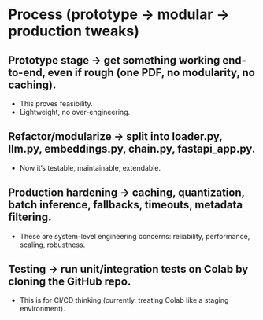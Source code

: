 # Process (prototype → modular → production tweaks)

## Prototype stage → get something working end-to-end, even if rough (one PDF, no modularity, no caching).

- This proves feasibility.
- Lightweight, no over-engineering.

## Refactor/modularize → split into loader.py, llm.py, embeddings.py, chain.py, fastapi_app.py.
- Now it’s testable, maintainable, extendable.

## Production hardening → caching, quantization, batch inference, fallbacks, timeouts, metadata filtering.
- These are system-level engineering concerns: reliability, performance, scaling, robustness.

## Testing → run unit/integration tests on Colab by cloning the GitHub repo.
- This is for CI/CD thinking (currently, treating Colab like a staging environment).
